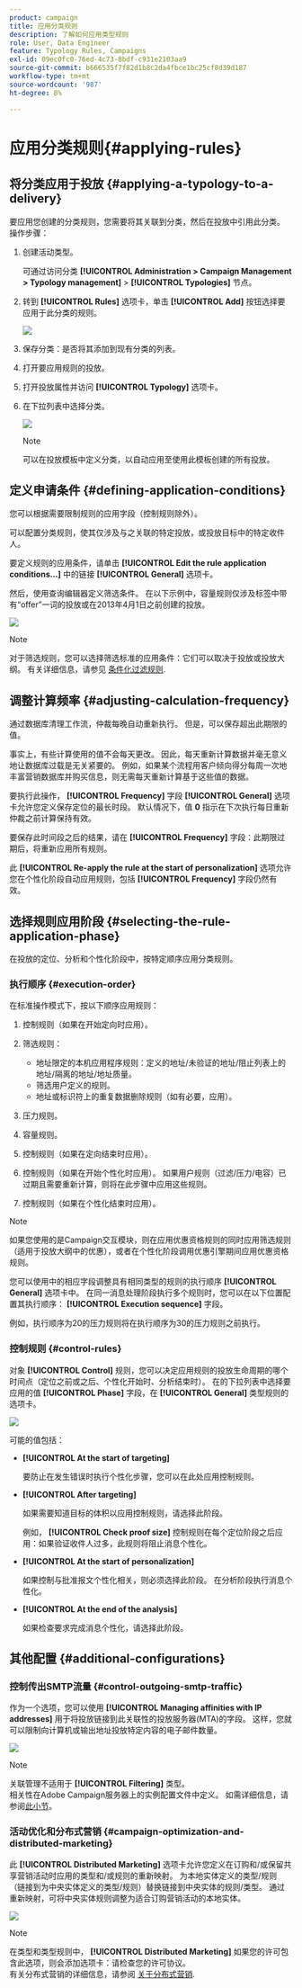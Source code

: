 ```yaml
---
product: campaign
title: 应用分类规则
description: 了解如何应用类型规则
role: User, Data Engineer
feature: Typology Rules, Campaigns
exl-id: 09ec0fc0-76ed-4c73-8bdf-c931e2103aa9
source-git-commit: b666535f7f82d1b8c2da4fbce1bc25cf8d39d187
workflow-type: tm+mt
source-wordcount: '987'
ht-degree: 8%

---
```


# 应用分类规则{#applying-rules}

## 将分类应用于投放 {#applying-a-typology-to-a-delivery}

要应用您创建的分类规则，您需要将其关联到分类，然后在投放中引用此分类。 操作步骤：

1. 创建活动类型。

   可通过访问分类 **[!UICONTROL Administration > Campaign Management > Typology management]** > **[!UICONTROL Typologies]** 节点。

1. 转到 **[!UICONTROL Rules]** 选项卡，单击 **[!UICONTROL Add]** 按钮选择要应用于此分类的规则。

   ![](assets/campaign_opt_pressure_sample_1_6.png)

1. 保存分类：是否将其添加到现有分类的列表。
1. 打开要应用规则的投放。
1. 打开投放属性并访问 **[!UICONTROL Typology]** 选项卡。
1. 在下拉列表中选择分类。

   ![](assets/campaign_opt_pressure_sample_1_7.png)

   >[!NOTE]
   >
   >可以在投放模板中定义分类，以自动应用至使用此模板创建的所有投放。

## 定义申请条件 {#defining-application-conditions}

您可以根据需要限制规则的应用字段（控制规则除外）。

可以配置分类规则，使其仅涉及与之关联的特定投放，或投放目标中的特定收件人。

要定义规则的应用条件，请单击 **[!UICONTROL Edit the rule application conditions...]** 中的链接 **[!UICONTROL General]** 选项卡。

然后，使用查询编辑器定义筛选条件。 在以下示例中，容量规则仅涉及标签中带有“offer”一词的投放或在2013年4月1日之前创建的投放。

![](assets/campaign_opt_create_capacity_criterion.png)

>[!NOTE]
>
>对于筛选规则，您可以选择筛选标准的应用条件：它们可以取决于投放或投放大纲。 有关详细信息，请参见 [条件化过滤规则](filtering-rules.md#conditioning-a-filtering-rule).

## 调整计算频率 {#adjusting-calculation-frequency}

通过数据库清理工作流，仲裁每晚自动重新执行。 但是，可以保存超出此期限的值。

事实上，有些计算使用的值不会每天更改。 因此，每天重新计算数据并毫无意义地让数据库过载是无关紧要的。 例如，如果某个流程用客户倾向得分每周一次地丰富营销数据库并购买信息，则无需每天重新计算基于这些值的数据。

要执行此操作， **[!UICONTROL Frequency]** 字段 **[!UICONTROL General]** 选项卡允许您定义保存定位的最长时段。 默认情况下，值 **0** 指示在下次执行每日重新仲裁之前计算保持有效。

要保存此时间段之后的结果，请在 **[!UICONTROL Frequency]** 字段：此期限过期后，将重新应用所有规则。

此 **[!UICONTROL Re-apply the rule at the start of personalization]** 选项允许您在个性化阶段自动应用规则，包括 **[!UICONTROL Frequency]** 字段仍然有效。

## 选择规则应用阶段 {#selecting-the-rule-application-phase}

在投放的定位、分析和个性化阶段中，按特定顺序应用分类规则。

### 执行顺序 {#execution-order}

在标准操作模式下，按以下顺序应用规则：

1. 控制规则（如果在开始定向时应用）。
1. 筛选规则：

   * 地址限定的本机应用程序规则：定义的地址/未验证的地址/阻止列表上的地址/隔离的地址/地址质量。
   * 筛选用户定义的规则。
   * 地址或标识符上的重复数据删除规则（如有必要，应用）。

1. 压力规则。
1. 容量规则。
1. 控制规则（如果在定向结束时应用）。
1. 控制规则（如果在开始个性化时应用）。 如果用户规则（过滤/压力/电容）已过期且需要重新计算，则将在此步骤中应用这些规则。
1. 控制规则（如果在个性化结束时应用）。

>[!NOTE]
>
>如果您使用的是Campaign交互模块，则在应用优惠资格规则的同时应用筛选规则（适用于投放大纲中的优惠），或者在个性化阶段调用优惠引擎期间应用优惠资格规则。

您可以使用中的相应字段调整具有相同类型的规则的执行顺序 **[!UICONTROL General]** 选项卡中。 在同一消息处理阶段执行多个规则时，您可以在以下位置配置其执行顺序： **[!UICONTROL Execution sequence]** 字段。

例如，执行顺序为20的压力规则将在执行顺序为30的压力规则之前执行。

### 控制规则 {#control-rules}

对象 **[!UICONTROL Control]** 规则，您可以决定应用规则的投放生命周期的哪个时间点（定位之前或之后、个性化开始时、分析结束时）。 在的下拉列表中选择要应用的值 **[!UICONTROL Phase]** 字段，在 **[!UICONTROL General]** 类型规则的选项卡。

![](assets/campaign_opt_define_control_phase.png)

可能的值包括：

* **[!UICONTROL At the start of targeting]**

  要防止在发生错误时执行个性化步骤，您可以在此处应用控制规则。

* **[!UICONTROL After targeting]**

  如果需要知道目标的体积以应用控制规则，请选择此阶段。

  例如， **[!UICONTROL Check proof size]** 控制规则在每个定位阶段之后应用：如果验证收件人过多，此规则将阻止消息个性化。

* **[!UICONTROL At the start of personalization]**

  如果控制与批准报文个性化相关，则必须选择此阶段。 在分析阶段执行消息个性化。

* **[!UICONTROL At the end of the analysis]**

  如果检查要求完成消息个性化，请选择此阶段。

## 其他配置 {#additional-configurations}

### 控制传出SMTP流量 {#control-outgoing-smtp-traffic}

作为一个选项，您可以使用 **[!UICONTROL Managing affinities with IP addresses]** 用于将投放链接到此关联性的投放服务器(MTA)的字段。 这样，您就可以限制向计算机或输出地址投放特定内容的电子邮件数量。

![](assets/campaign_opt_select_ip_affinity.png)

>[!NOTE]
>
>关联管理不适用于 **[!UICONTROL Filtering]** 类型。\
>相关性在Adobe Campaign服务器上的实例配置文件中定义。 如需详细信息，请参阅[此小节](../../installation/using/about-initial-configuration.md)。

### 活动优化和分布式营销 {#campaign-optimization-and-distributed-marketing}

此 **[!UICONTROL Distributed Marketing]** 选项卡允许您定义在订购和/或保留共享营销活动时应用的类型和/或规则的重新映射。 为本地实体定义的类型/规则（链接到为中央实体定义的类型/规则）替换链接到中央实体的规则/类型。 通过重新映射，可将中央实体规则调整为适合订购营销活动的本地实体。

![](assets/simu_campaign_opti_distrib_mkg.png)

>[!NOTE]
>
>在类型和类型规则中， **[!UICONTROL Distributed Marketing]** 如果您的许可包含此选项，则会添加选项卡：请检查您的许可协议。\
>有关分布式营销的详细信息，请参阅 [关于分布式营销](../../distributed/using/about-distributed-marketing.md).
